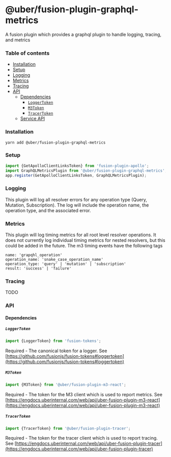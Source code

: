 # @uber/fusion-plugin-graphql-metrics

A fusion plugin which provides a graphql plugin to handle logging, tracing, and metrics

### Table of contents

* [Installation](#installation)
* [Setup](#setup)
* [Logging](#logging)
* [Metrics](#metrics)
* [Tracing](#tracing)
* [API](#api)
  * [Dependencies](#dependencies)
    * [`LoggerToken`](#loggertoken)
    * [`M3Token`](#m3token)
    * [`TracerToken`](#tracertoken)
  * [Service API](#service-api)

### Installation 

```
yarn add @uber/fusion-plugin-graphql-metrics
```

### Setup

```js
import {GetApolloClientLinksToken} from 'fusion-plugin-apollo';
import GraphQLMetricsPlugin from '@uber/fusion-plugin-graphql-metrics';
app.register(GetApolloClientLinksToken, GraphQLMetricsPlugin);
```

### Logging

This plugin will log all resolver errors for any operation type (Query, Mutation, Subscription). The log will include the operation name, the operation type, and the associated error.

### Metrics

This plugin will log timing metrics for all root level resolver operations. It does not currently log individual timing metrics for nested resolvers, but this could be added in the future. The m3 timing events have the following tags

```
name: 'grapqhl_operation'
operation_name: 'snake_case_operation_name'
operation_type: 'query' | 'mutation' | 'subscription'
result: 'success' | 'failure'
```

### Tracing 

TODO

### API 

#### Dependencies

##### `LoggerToken`

```js
import {LoggerToken} from 'fusion-tokens';
```

Required - The canonical token for a logger. See [https://github.com/fusionjs/fusion-tokens#loggertoken](https://github.com/fusionjs/fusion-tokens#loggertoken)

##### `M3Token`

```js
import {M3Token} from '@uber/fusion-plugin-m3-react';
```

Required - The token for the M3 client which is used to report metrics. See [https://engdocs.uberinternal.com/web/api/uber-fusion-plugin-m3-react](https://engdocs.uberinternal.com/web/api/uber-fusion-plugin-m3-react)

##### `TracerToken`

```js
import {TracerToken} from '@uber/fusion-plugin-tracer';
```

Required - The token for the tracer client which is used to report tracing. See [https://engdocs.uberinternal.com/web/api/uber-fusion-plugin-tracer](https://engdocs.uberinternal.com/web/api/uber-fusion-plugin-tracer)
